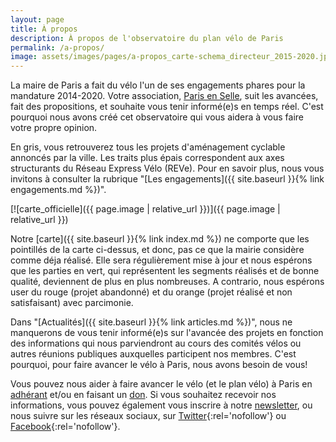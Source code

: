 ```yaml
---
layout: page
title: À propos
description: À propos de l'observatoire du plan vélo de Paris
permalink: /a-propos/
image: assets/images/pages/a-propos_carte-schema_directeur_2015-2020.jpeg
---
```


La maire de Paris a fait du vélo l'un de ses engagements phares pour la mandature 2014-2020. Votre association, [Paris en Selle](http://www.parisenselle.fr), suit les avancées, fait des propositions, et souhaite vous tenir informé(e)s en temps réel. C'est pourquoi nous avons créé cet observatoire qui vous aidera à vous faire votre propre opinion.

En gris, vous retrouverez tous les projets d'aménagement cyclable annoncés par la ville. Les traits plus épais correspondent aux axes structurants du Réseau Express Vélo (REVe). Pour en savoir plus, nous vous invitons à consulter la rubrique "[Les engagements]({{ site.baseurl }}{% link engagements.md %})".

[![carte_officielle]({{ page.image | relative_url }})]({{ page.image | relative_url }})

Notre [carte]({{ site.baseurl }}{% link index.md %}) ne comporte que les pointillés de la carte ci-dessus, et donc, pas ce que la mairie considère comme déja réalisé. Elle sera régulièrement mise à jour et nous espérons que les parties en vert, qui représentent les segments réalisés et de bonne qualité, deviennent de plus en plus nombreuses. A contrario, nous espérons user du rouge (projet abandonné) et du orange (projet réalisé et non satisfaisant) avec parcimonie.

Dans "[Actualités]({{ site.baseurl }}{% link articles.md %})", nous ne manquerons de vous tenir informé(e)s sur l'avancée des projets en fonction des informations qui nous parviendront au cours des comités vélos ou autres réunions publiques auxquelles participent nos membres. C'est pourquoi, pour faire avancer le vélo à Paris, nous avons besoin de vous!

Vous pouvez nous aider à faire avancer le vélo (et le plan vélo) à Paris en [adhérant](http://www.parisenselle.fr/association-velo/) et/ou en faisant un [don](http://www.parisenselle.fr/faire-un-don/). Si vous souhaitez recevoir nos informations, vous pouvez également vous inscrire à notre [newsletter](http://www.parisenselle.fr/newsletter/), ou nous suivre sur les réseaux sociaux, sur [Twitter](https://twitter.com/parisenselle){:rel='nofollow'} ou [Facebook](https://www.facebook.com/parisenselle){:rel='nofollow'}.

